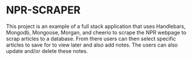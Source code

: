 # NPR-SCRAPER

This project is an example of a full stack application that uses Handlebars, Mongodb, Mongoose, Morgan, and cheerio to scrape the NPR webpage to scrap articles to a database. From there users can then select specific articles to save for to view later and also add notes. The users can also update and/or delete these notes.
